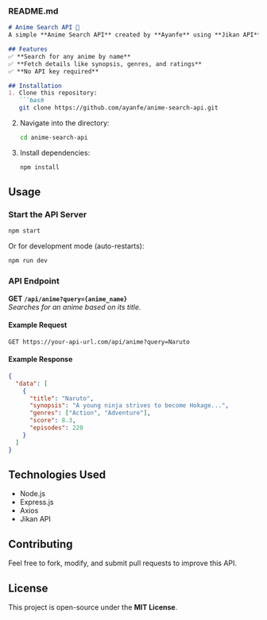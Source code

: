 

### **README.md**
```md
# Anime Search API 🚀
A simple **Anime Search API** created by **Ayanfe** using **Jikan API**.

## Features
✅ **Search for any anime by name**  
✅ **Fetch details like synopsis, genres, and ratings**  
✅ **No API key required**  

## Installation
1. Clone this repository:
   ```bash
   git clone https://github.com/ayanfe/anime-search-api.git
   ```
2. Navigate into the directory:
   ```bash
   cd anime-search-api
   ```
3. Install dependencies:
   ```bash
   npm install
   ```

## Usage
### **Start the API Server**
```bash
npm start
```
Or for development mode (auto-restarts):
```bash
npm run dev
```

### **API Endpoint**
**GET `/api/anime?query={anime_name}`**  
_Searches for an anime based on its title._

#### **Example Request**
```
GET https://your-api-url.com/api/anime?query=Naruto
```

#### **Example Response**
```json
{
  "data": [
    {
      "title": "Naruto",
      "synopsis": "A young ninja strives to become Hokage...",
      "genres": ["Action", "Adventure"],
      "score": 8.3,
      "episodes": 220
    }
  ]
}
```

## Technologies Used
- Node.js
- Express.js
- Axios
- Jikan API

## Contributing
Feel free to fork, modify, and submit pull requests to improve this API.

## License
This project is open-source under the **MIT License**.

